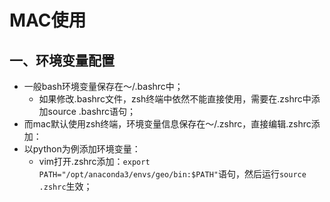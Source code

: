 # MAC使用
## 一、环境变量配置
- 一般bash环境变量保存在～/.bashrc中；
  - 如果修改.bashrc文件，zsh终端中依然不能直接使用，需要在.zshrc中添加source .bashrc语句；
- 而mac默认使用zsh终端，环境变量信息保存在～/.zshrc，直接编辑.zshrc添加：
- 以python为例添加环境变量：
  - vim打开.zshrc添加：`export PATH="/opt/anaconda3/envs/geo/bin:$PATH"`语句，然后运行`source .zshrc`生效；
